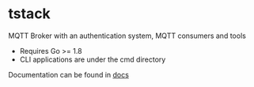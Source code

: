 # tstack

MQTT Broker with an authentication system, MQTT consumers and tools

* Requires Go >= 1.8
* CLI applications are under the cmd directory

Documentation can be found in [docs](docs)

